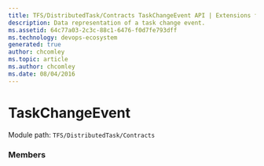 ```yaml
---
title: TFS/DistributedTask/Contracts TaskChangeEvent API | Extensions for Azure DevOps Services
description: Data representation of a task change event.
ms.assetid: 64c77a03-2c3c-88c1-6476-f0d7fe793dff
ms.technology: devops-ecosystem
generated: true
author: chcomley
ms.topic: article
ms.author: chcomley
ms.date: 08/04/2016
---
```


# TaskChangeEvent

Module path: `TFS/DistributedTask/Contracts`


### Members

